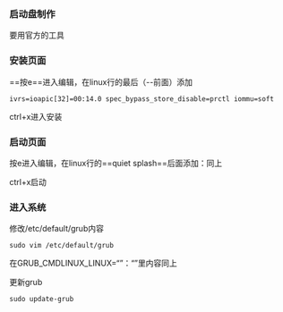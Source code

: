 ### 启动盘制作

要用官方的工具

### 安装页面

==按e==进入编辑，在linux行的最后（--前面）添加

```shell
ivrs=ioapic[32]=00:14.0 spec_bypass_store_disable=prctl iommu=soft
```

ctrl+x进入安装

### 启动页面

按e进入编辑，在linux行的==quiet splash==后面添加：同上

ctrl+x启动

### 进入系统

修改/etc/default/grub内容

```shell
sudo vim /etc/default/grub
```

在GRUB_CMDLINUX_LINUX=“”：“”里内容同上

更新grub

```shell
sudo update-grub
```



